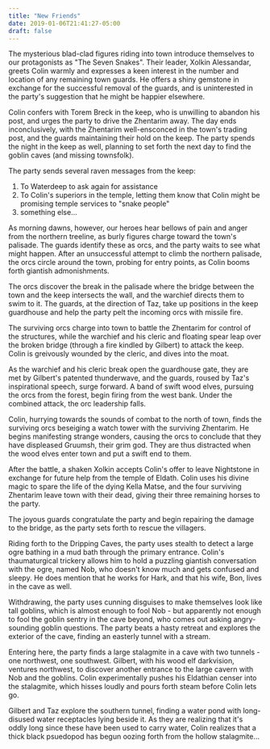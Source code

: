 ```yaml
---
title: "New Friends"
date: 2019-01-06T21:41:27-05:00
draft: false
---
```


The mysterious blad-clad figures riding into town introduce themselves to our protagonists as "The Seven Snakes". Their leader, Xolkin Alessandar, greets Colin warmly and expresses a keen interest in the number and location of any remaining town guards. He offers a shiny gemstone in exchange for the successful removal of the guards, and is uninterested in the party's suggestion that he might be happier elsewhere.

Colin confers with Torem Breck in the keep, who is unwilling to abandon his post, and urges the party to drive the Zhentarim away. The day ends inconclusively, with the Zhentarim well-ensconced in the town's trading post, and the guards maintaining their hold on the keep. The party spends the night in the keep as well, planning to set forth the next day to find the goblin caves (and missing townsfolk).

The party sends several raven messages from the keep:

1) To Waterdeep to ask again for assistance
2) To Colin's superiors in the temple, letting them know that Colin might be promising temple services to "snake people"
3) something else...

As morning dawns, however, our heroes hear bellows of pain and anger from the northern treeline, as burly figures charge toward the town's palisade. The guards identify these as orcs, and the party waits to see what might happen. After an unsuccessful attempt to climb the northern palisade, the orcs circle around the town, probing for entry points, as Colin booms forth giantish admonishments.

The orcs discover the break in the palisade where the bridge between the town and the keep intersects the wall, and the warchief directs them to swim to it. The guards, at the direction of Taz, take up positions in the keep guardhouse and help the party pelt the incoming orcs with missile fire.

The surviving orcs charge into town to battle the Zhentarim for control of the structures, while the warchief and his cleric and floating spear leap over the broken bridge (through a fire kindled by Gilbert) to attack the keep. Colin is greivously wounded by the cleric, and dives into the moat.

As the warchief and his cleric break open the guardhouse gate, they are met by Gilbert's patented thunderwave, and the guards, roused by Taz's inspirational speech, surge forward. A band of swift wood elves, pursuing the orcs from the forest, begin firing from the west bank. Under the combined attack, the orc leadership falls.

Colin, hurrying towards the sounds of combat to the north of town, finds the surviving orcs beseiging a watch tower with the surviving Zhentarim. He begins manifesting strange wonders, causing the orcs to conclude that they have displeased Gruumsh, their grim god. They are thus distracted when the wood elves enter town and put a swift end to them.

After the battle, a shaken Xolkin accepts Colin's offer to leave Nightstone in exchange for future help from the temple of Eldath. Colin uses his divine magic to spare the life of the dying Kella Matse, and the four surviving Zhentarim leave town with their dead, giving their three remaining horses to the party.

The joyous guards congratulate the party and begin repairing the damage to the bridge, as the party sets forth to rescue the villagers.

Riding forth to the Dripping Caves, the party uses stealth to detect a large ogre bathing in a mud bath through the primary entrance. Colin's thaumaturgical trickery allows him to hold a puzzling giantish conversation with the ogre, named Nob, who doesn't know much and gets confused and sleepy. He does mention that he works for Hark, and that his wife, Bon, lives in the cave as well.

Withdrawing, the party uses cunning disguises to make themselves look like tall goblins, which is almost enough to fool Nob - but apparently not enough to fool the goblin sentry in the cave beyond, who comes out asking angry-sounding goblin questions. The party beats a hasty retreat and explores the exterior of the cave, finding an easterly tunnel with a stream.

Entering here, the party finds a large stalagmite in a cave with two tunnels - one northwest, one southwest. Gilbert, with his wood elf darkvision, ventures northwest, to discover another entrance to the large cavern with Nob and the goblins. Colin experimentally pushes his Eldathian censer into the stalagmite, which hisses loudly and pours forth steam before Colin lets go.

Gilbert and Taz explore the southern tunnel, finding a water pond with long-disused water receptacles lying beside it. As they are realizing that it's oddly long since these have been used to carry water, Colin realizes that a thick black psuedopod has begun oozing forth from the hollow stalagmite...